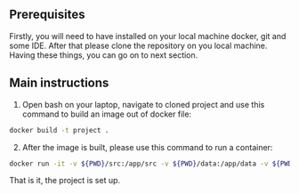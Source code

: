## Prerequisites
Firstly, you will need to have installed on your local machine docker, git and some IDE. After that please clone the repository on you local machine.
Having these things, you can go on to next section.

## Main instructions
1. Open bash on your laptop, navigate to cloned project and use this command to build an image out of docker file:
```bash
docker build -t project .
```

2. After the image is built, please use this command to run a container:
```bash
docker run -it -v ${PWD}/src:/app/src -v ${PWD}/data:/app/data -v ${PWD}/data_loader:/app/data_loader --entrypoint bash project
```

That is it, the project is set up.